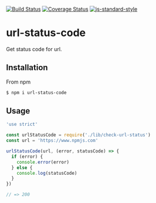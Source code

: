 [![Build Status](https://travis-ci.org/zrrrzzt/url-status-code.svg?branch=master)](https://travis-ci.org/zrrrzzt/url-status-code)
[![Coverage Status](https://coveralls.io/repos/zrrrzzt/url-status-code/badge.svg?branch=master&service=github)](https://coveralls.io/github/zrrrzzt/url-status-code?branch=master)
[![js-standard-style](https://img.shields.io/badge/code%20style-standard-brightgreen.svg?style=flat)](https://github.com/feross/standard)
# url-status-code
Get status code for url.

## Installation
From npm

```sh
$ npm i url-status-code
```

## Usage
```javascript
'use strict'

const urlStatusCode = require('./lib/check-url-status')
const url = 'https://www.npmjs.com'

urlStatusCode(url, (error, statusCode) => {
  if (error) {
    console.error(error)
  } else {
    console.log(statusCode)
  }
})

// => 200
```
